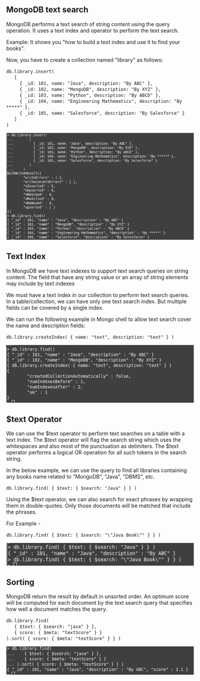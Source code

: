 ## MongoDB text search
MongoDB performs a text search of string content using the query operation. It uses a text index and operator to perform the text search.

Example:
It shows you "how to build a text index and use it to find your books".

Now, you have to create a collection named "library" as follows:

    db.library.insert(  
       [  
         { _id: 101, name: "Java", description: "By ABC" },  
         { _id: 102, name: "MongoDB", description: "By XYZ" },  
         { _id: 103, name: "Python", description: "By ABCD" },  
         { _id: 104, name: "Engineering Mathematics", description: "By *****" },  
         { _id: 105, name: "Salesforce", description: "By Salesforce" }  
       ]  
    )  
    
   ![1](https://github.com/rjnp2/MongoDB-Tutorial/blob/main/images/1.png)

##  Text Index
In MongoDB we have text indexes to support text search queries on string content. The field that have any string value or an array of string elements may include by text indexes

We must have a text index in our collection to perform text search queries. In a table/collection, we can have only one text search index. But multiple fields can be covered by a single index.

We can run the following example in Mongo shell to allow text search cover the name and description fields:

    db.library.createIndex( { name: "text", description: "text" } )  
![1](https://github.com/rjnp2/MongoDB-Tutorial/blob/main/images/2.png)

## $text Operator
We can use the $text operator to perform text searches on a table with a text index. The $text operator will flag the search string which uses the whitespaces and also most of the punctuation as delimiters. The $text operator performs a logical OR operation for all such tokens in the search string.

In the below example, we can use the query to find all libraries containing any books name related to "MongoDB", "Java", "DBMS", etc.

    db.library.find( { $text: { $search: "Java" } } )

Using the $text operator, we can also search for exact phrases by wrapping them in double-quotes. Only those documents will be matched that include the phrases.

For Example -

    db.library.find( { $text: { $search: "\"Java Book\"" } } )  

![1](https://github.com/rjnp2/MongoDB-Tutorial/blob/main/images/3.png)

## Sorting
MongoDB return the result by default in unsorted order. An optimum score will be computed for each document by the text search query that specifies how well a document matches the query.

    db.library.find(  
       { $text: { $search: "java" } },  
       { score: { $meta: "textScore" } }  
    ).sort( { score: { $meta: "textScore" } } )  

![1](https://github.com/rjnp2/MongoDB-Tutorial/blob/main/images/4.png)
